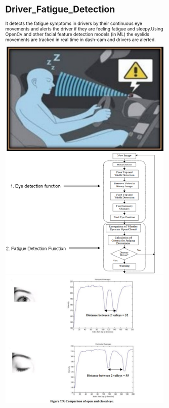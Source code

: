 # Driver_Fatigue_Detection
It detects the fatigue symptoms in drivers by their continuous eye movements and alerts the driver if they are feeling fatigue and sleepy.Using OpenCv and other facial feature detection models (in ML) the eyelids movements are tracked in real time in dash-cam and drivers are alerted.

<img src ="snaps/p2.PNG" width = "500">
<img src ="snaps/p3.PNG" width = "500">
<img src ="snaps/p1.PNG" width = "500">

